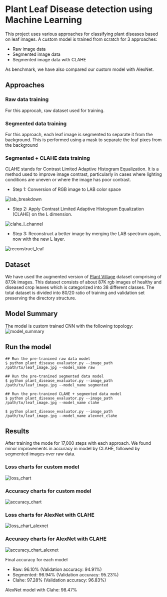 # Plant Leaf Disease detection using Machine Learning

This project uses various approaches for classifying plant diseases based on leaf images. A custom model is trained from scratch for 3 approaches:
- Raw image data
- Segmented image data
- Segmented image data with CLAHE

As benchmark, we have also compared our custom model with AlexNet.

## Approaches

### Raw data training
For this approcah, raw dataset used for training.

### Segmented data training
For this approach, each leaf image is segmented to separate it from the background. This is performed using a mask to separate the leaf pixes from the background

### Segmented + CLAHE data training
CLAHE stands for Contrast Limited Adaptive Histogram Equalization. It is a method used to improve image contrast, particularly in cases where lighting conditions are uneven or where the image has poor contrast.

- Step 1: Conversion of RGB image to LAB color space

![lab_breakdown](https://github.com/maithil22/leaf_disease_detection/blob/main/images/lab_breakdown.png)

- Step 2: Apply Contrast Limited Adaptive Histogram Equalization (CLAHE) on the L dimension.

![clahe_l_channel](https://github.com/maithil22/leaf_disease_detection/blob/main/images/clahe_l_channel.png)

- Step 3: Reconstruct a better image by merging the LAB spectrum again, now with the new L layer.

![reconstruct_leaf](https://github.com/maithil22/leaf_disease_detection/blob/main/images/reconstruct_leaf.png)

## Dataset
We have used the augmented version of [Plant Village](https://www.kaggle.com/datasets/vipoooool/new-plant-diseases-dataset) dataset comprising of 87.9k images. 
This dataset consists of about 87K rgb images of healthy and diseased crop leaves which is categorized into 38 different classes. The total dataset is divided into 80/20 ratio of training and validation set preserving the directory structure.

## Model Summary
 The model is custom trained CNN with the following topology:
 ![model_summary](https://github.com/maithil22/leaf_disease_detection/blob/main/images/model_summary.png)

## Run the model
```
## Run the pre-tranined raw data model
$ python plant_disease_evaluator.py --image_path /path/to/leaf_image.jpg --model_name raw

## Run the pre-tranined segmented data model
$ python plant_disease_evaluator.py --image_path /path/to/leaf_image.jpg --model_name segmented

## Run the pre-tranined CLAHE + segmented data model
$ python plant_disease_evaluator.py --image_path /path/to/leaf_image.jpg --model_name clahe

$ python plant_disease_evaluator.py --image_path /path/to/leaf_image.jpg --model_name alexnet_clahe
```

## Results
After training the mode for 17,000 steps with each approach. We found minor improvements in accuracy in model by CLAHE, followed by segmented images over raw data.

### Loss charts for custom model
![loss_chart](https://github.com/maithil22/leaf_disease_detection/blob/main/images/loss_chart.png)

### Accuracy charts for custom model
![accuracy_chart](https://github.com/maithil22/leaf_disease_detection/blob/main/images/accuracy_chart.png)

### Loss charts for AlexNet with CLAHE
![loss_chart_alexnet](https://github.com/maithil22/leaf_disease_detection/blob/main/images/loss_chart_alexnet.png)

### Accuracy charts for AlexNet with CLAHE
![accuracy_chart_alexnet](https://github.com/maithil22/leaf_disease_detection/blob/main/images/accuracy_chart_alexnet.png)


Final accuracy for each model
- Raw: 96.10% (Validation accuracy: 94.91%)
- Segmented: 96.94% (Validation accuracy: 95.23%)
- Clahe: 97.28% (Validation accuracy: 96.83%)

AlexNet model with Clahe: 98.47%
